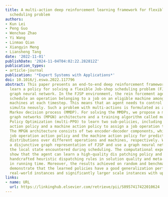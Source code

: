 ```yaml
---
title: A multi-action deep reinforcement learning framework for flexible Job-shop
  scheduling problem
authors:
- Kun Lei
- Peng Guo
- Wenchao Zhao
- Yi Wang
- Linmao Qian
- Xiangyin Meng
- Liansheng Tang
date: '2022-11-01'
publishDate: '2024-11-04T04:02:22.282812Z'
publication_types:
- article-journal
publication: '*Expert Systems with Applications*'
doi: 10.1016/j.eswa.2022.117796
abstract: This paper presents an end-to-end deep reinforcement framework to automatically
  learn a policy for solving a flexible Job-shop scheduling problem (FJSP) using a
  graph neural network. In the FJSP environment, the rein­ forcement agent needs to
  schedule an operation belonging to a job on an eligible machine among a set of compatible
  machines at each timestep. This means that an agent needs to control multiple actions
  simulta­ neously. Such a problem with multi-actions is formulated as a multiple
  Markov decision process (MMDP). For solving the MMDPs, we propose a multi-pointer
  graph networks (MPGN) architecture and a training algorithm called multi-Proximal
  Policy Optimization (multi-PPO) to learn two sub-policies, including a job operation
  action policy and a machine action policy to assign a job operation to a machine.
  The MPGN architecture consists of two encoder-decoder components, which define the
  job operation action policy and the machine action policy for predicting probability
  distributions over different operations and machines, respectively. We introduce
  a disjunctive graph representation of FJSP and use a graph neural network to embed
  the local state encountered during scheduling. The computational experiment results
  show that the agent can learn a high-quality dis­ patching policy and outperforms
  handcrafted heuristic dispatching rules in solution quality and meta-heuristic algorithm
  in running time. Moreover, the results achieved on random and benchmark instances
  demonstrate that the learned policies have a good generalization performance on
  real-world instances and significantly larger scale instances with up to 2000 operations.
links:
- name: URL
  url: https://linkinghub.elsevier.com/retrieve/pii/S0957417422010624
---
```

